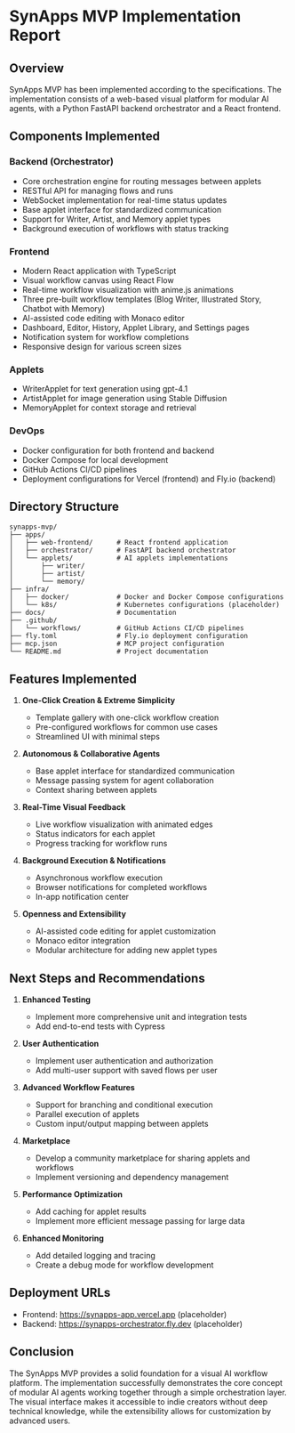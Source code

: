 # SynApps MVP Implementation Report

## Overview

SynApps MVP has been implemented according to the specifications. The implementation consists of a web-based visual platform for modular AI agents, with a Python FastAPI backend orchestrator and a React frontend.

## Components Implemented

### Backend (Orchestrator)
- Core orchestration engine for routing messages between applets
- RESTful API for managing flows and runs
- WebSocket implementation for real-time status updates
- Base applet interface for standardized communication
- Support for Writer, Artist, and Memory applet types
- Background execution of workflows with status tracking

### Frontend
- Modern React application with TypeScript
- Visual workflow canvas using React Flow
- Real-time workflow visualization with anime.js animations
- Three pre-built workflow templates (Blog Writer, Illustrated Story, Chatbot with Memory)
- AI-assisted code editing with Monaco editor
- Dashboard, Editor, History, Applet Library, and Settings pages
- Notification system for workflow completions
- Responsive design for various screen sizes

### Applets
- WriterApplet for text generation using gpt-4.1
- ArtistApplet for image generation using Stable Diffusion
- MemoryApplet for context storage and retrieval

### DevOps
- Docker configuration for both frontend and backend
- Docker Compose for local development
- GitHub Actions CI/CD pipelines
- Deployment configurations for Vercel (frontend) and Fly.io (backend)

## Directory Structure

```
synapps-mvp/
├── apps/
│   ├── web-frontend/      # React frontend application
│   ├── orchestrator/      # FastAPI backend orchestrator
│   └── applets/           # AI applets implementations
│       ├── writer/
│       ├── artist/
│       └── memory/
├── infra/
│   ├── docker/            # Docker and Docker Compose configurations
│   └── k8s/               # Kubernetes configurations (placeholder)
├── docs/                  # Documentation
├── .github/
│   └── workflows/         # GitHub Actions CI/CD pipelines
├── fly.toml               # Fly.io deployment configuration
├── mcp.json               # MCP project configuration
└── README.md              # Project documentation
```

## Features Implemented

1. **One-Click Creation & Extreme Simplicity**
   - Template gallery with one-click workflow creation
   - Pre-configured workflows for common use cases
   - Streamlined UI with minimal steps

2. **Autonomous & Collaborative Agents**
   - Base applet interface for standardized communication
   - Message passing system for agent collaboration
   - Context sharing between applets

3. **Real-Time Visual Feedback**
   - Live workflow visualization with animated edges
   - Status indicators for each applet
   - Progress tracking for workflow runs

4. **Background Execution & Notifications**
   - Asynchronous workflow execution
   - Browser notifications for completed workflows
   - In-app notification center

5. **Openness and Extensibility**
   - AI-assisted code editing for applet customization
   - Monaco editor integration
   - Modular architecture for adding new applet types

## Next Steps and Recommendations

1. **Enhanced Testing**
   - Implement more comprehensive unit and integration tests
   - Add end-to-end tests with Cypress

2. **User Authentication**
   - Implement user authentication and authorization
   - Add multi-user support with saved flows per user

3. **Advanced Workflow Features**
   - Support for branching and conditional execution
   - Parallel execution of applets
   - Custom input/output mapping between applets

4. **Marketplace**
   - Develop a community marketplace for sharing applets and workflows
   - Implement versioning and dependency management

5. **Performance Optimization**
   - Add caching for applet results
   - Implement more efficient message passing for large data

6. **Enhanced Monitoring**
   - Add detailed logging and tracing
   - Create a debug mode for workflow development

## Deployment URLs

- Frontend: https://synapps-app.vercel.app (placeholder)
- Backend: https://synapps-orchestrator.fly.dev (placeholder)

## Conclusion

The SynApps MVP provides a solid foundation for a visual AI workflow platform. The implementation successfully demonstrates the core concept of modular AI agents working together through a simple orchestration layer. The visual interface makes it accessible to indie creators without deep technical knowledge, while the extensibility allows for customization by advanced users.
